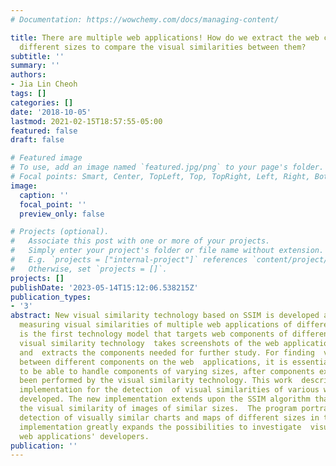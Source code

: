 ```yaml
---
# Documentation: https://wowchemy.com/docs/managing-content/

title: There are multiple web applications! How do we extract the web components of
  different sizes to compare the visual similarities between them?
subtitle: ''
summary: ''
authors:
- Jia Lin Cheoh
tags: []
categories: []
date: '2018-10-05'
lastmod: 2021-02-15T18:57:55-05:00
featured: false
draft: false

# Featured image
# To use, add an image named `featured.jpg/png` to your page's folder.
# Focal points: Smart, Center, TopLeft, Top, TopRight, Left, Right, BottomLeft, Bottom, BottomRight.
image:
  caption: ''
  focal_point: ''
  preview_only: false

# Projects (optional).
#   Associate this post with one or more of your projects.
#   Simply enter your project's folder or file name without extension.
#   E.g. `projects = ["internal-project"]` references `content/project/deep-learning/index.md`.
#   Otherwise, set `projects = []`.
projects: []
publishDate: '2023-05-14T15:12:06.538215Z'
publication_types:
- '3'
abstract: New visual similarity technology based on SSIM is developed as a tool for
  measuring visual similarities of multiple web applications of different sizes, which
  is the first technology model that targets web components of different sizes. This
  visual similarity technology  takes screenshots of the web applications in the background
  and  extracts the components needed for further study. For finding  visual similarities
  between different components on the web  applications, it is essential for the algorithms
  to be able to handle components of varying sizes, after components extractions have
  been performed by the visual similarity technology. This work  describes a new algorithmic
  implementation for the detection  of visual similarities of various web components
  developed. The new implementation extends upon the SSIM algorithm that  measure
  the visual similarity of images of similar sizes.  The program portrays successful
  detection of visually similar charts and maps of different sizes in the web applications.  This
  implementation greatly expands the possibilities to investigate  visual reuse between
  web applications' developers.
publication: ''
---
```

